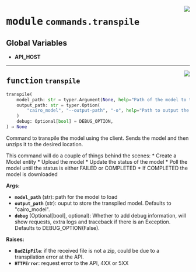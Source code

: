 <!-- markdownlint-disable -->

<a href="https://github.com/gizatechxyz/giza-cli/blob/main/giza/commands/transpile.py#L0"><img align="right" style="float:right;" src="https://img.shields.io/badge/-source-cccccc?style=flat-square"></a>

# <kbd>module</kbd> `commands.transpile`




**Global Variables**
---------------
- **API_HOST**

---

<a href="https://github.com/gizatechxyz/giza-cli/blob/main/giza/commands/transpile.py#L21"><img align="right" style="float:right;" src="https://img.shields.io/badge/-source-cccccc?style=flat-square"></a>

## <kbd>function</kbd> `transpile`

```python
transpile(
    model_path: str = typer.Argument(None, help="Path of the model to transpile"),
    output_path: str = typer.Option(
        "cairo_model", "--output-path", "-o", help="Path to output the cairo model"
    )
    debug: Optional[bool] = DEBUG_OPTION,
) → None
```

Command to transpile the model using the client. Sends the model and then unzips it to the desired location. 

This command will do a couple of things behind the scenes:  * Create a Model entity  * Upload the model  * Update the status of the model  * Poll the model until the status is either FAILED or COMPLETED  * If COMPLETED the model is downloaded 



**Args:**
 
 - <b>`model_path`</b> (str):  path for the model to load 
 - <b>`output_path`</b> (str):  ouput to store the transpiled model. Defaults to "cairo_model". 
 - <b>`debug`</b> (Optional[bool], optional):  Whether to add debug information, will show requests,  extra logs and traceback if there is an Exception. Defaults to DEBUG_OPTION(False). 



**Raises:**
 
 - <b>`BadZipFile`</b>:  if the received file is not a zip, could be due to a transpilation error at the API. 
 - <b>`HTTPError`</b>:  request error to the API, 4XX or 5XX 


